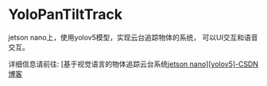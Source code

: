 # YoloPanTiltTrack
jetson nano上，使用yolov5模型，实现云台追踪物体的系统， 可以UI交互和语音交互。

详细信息请前往: [基于视觉语言的物体追踪云台系统[jetson nano\][yolov5]-CSDN博客](https://blog.csdn.net/weixin_63594197/article/details/140659377?spm=1001.2014.3001.5501)